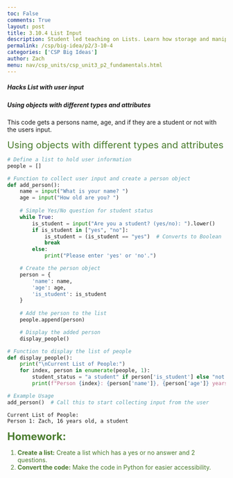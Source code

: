 ```yaml
---
toc: False
comments: True
layout: post
title: 3.10.4 List Input
description: Student led teaching on Lists. Learn how storage and manipulation of multiple items using indexing to access individual elements.
permalink: /csp/big-idea/p2/3-10-4
categories: ['CSP Big Ideas']
author: Zach
menu: nav/csp_units/csp_unit3_p2_fundamentals.html
---
```


##### Hacks List with user input
##### Using objects with different types and attributes
This code gets a persons name, age, and if they are a student or not with the users input. 

<span style="color: #4A7C2E; font-size: 22px;"> Using objects with different types and attributes</span>



```python
# Define a list to hold user information
people = []

# Function to collect user input and create a person object
def add_person():
    name = input("What is your name? ")
    age = input("How old are you? ")
    
    # Simple Yes/No question for student status
    while True:
        is_student = input("Are you a student? (yes/no): ").lower()
        if is_student in ["yes", "no"]:
            is_student = (is_student == "yes")  # Converts to Boolean
            break
        else:
            print("Please enter 'yes' or 'no'.")

    # Create the person object
    person = {
        'name': name,
        'age': age,
        'is_student': is_student
    }
    
    # Add the person to the list
    people.append(person)

    # Display the added person
    display_people()

# Function to display the list of people
def display_people():
    print("\nCurrent List of People:")
    for index, person in enumerate(people, 1):
        student_status = "a student" if person['is_student'] else "not a student"
        print(f"Person {index}: {person['name']}, {person['age']} years old, {student_status}")

# Example Usage
add_person()  # Call this to start collecting input from the user


```

    
    Current List of People:
    Person 1: Zach, 16 years old, a student


<span style="color: #4A7C2E; font-size: 24px; font-weight: bold;"> Homework:</span>

<ol style="color: #4A7C2E;">
    <li><strong>Create a list:</strong> Create a list which has a yes or no answer and 2 questions.</li>
    <li><strong>Convert the code:</strong> Make the code in Python for easier accessibility.</li>
</ol>

